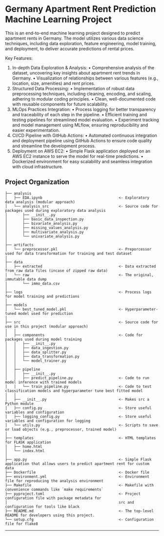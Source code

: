 # Germany Apartment Rent Prediction Machine Learning Project

This is an end-to-end machine learning project designed to predict apartment rents in Germany. The model utilizes various data science techniques, including data exploration, feature engineering, model training, and deployment, to deliver accurate predictions of rental prices.

Key Features:
1.	In-depth Data Exploration & Analysis:
	•	Comprehensive analysis of the dataset, uncovering key insights about apartment rent trends in Germany.
	•	Visualization of relationships between various features (e.g., location, size, amenities) and rent prices.
2.	Structured Data Processing:
	•	Implementation of robust data preprocessing techniques, including cleaning, encoding, and scaling, adhering to modular coding principles.
	•	Clean, well-documented code with reusable components for future scalability.
3.	MLOps Practices Integration:
	•	Process logging for better transparency and traceability of each step in the pipeline.
	•	Efficient training and testing pipelines for streamlined model evaluation.
	•	Experiment tracking and model management using MLflow, ensuring reproducibility and easier experimentation.
4.	CI/CD Pipeline with GitHub Actions:
	•	Automated continuous integration and deployment pipeline using GitHub Actions to ensure code quality and streamline the development process.
5.	Deployment on AWS EC2:
	•	Simple Flask application deployed on an AWS EC2 instance to serve the model for real-time predictions.
	•	Dockerized environment for easy scalability and seamless integration with cloud infrastructure.


## Project Organization

```
├── analysis           
│   ├── EDA.ipynb                                   <- Exploratory data analysis (modular approach)
│   └── analysis_src                                <- Source code for packages used during exploratory data analysis
│       ├── __init__.py 
│       ├── basic_data_inspection.py
│       ├── bivariate_analysis.py
│       ├── missing_values_analysis.py
│       ├── multivariate_analysis.py
│       └── univariate_analysis.py
│
├── artifacts                   
│   └── preprocessor.pkl                            <- Preporcessor used for data transformation for training and test dataset
│
├── data
│   ├── extracted                                   <- Data extracted from raw data files (incase of zipped raw data)
│   └── raw                                         <- The original, immutable data dump
│       └── immo_data.csv
│
├── logs                                            <- Process logs for model training and predictions
│
├── models                                          
│   └── best_tuned_model.pkl                        <- Hyperparameter-tuned model used for prediction
│
├── src                                             <- Source code for use in this project (modular approach)
│   │
│   ├── components                                  <- Code for packages used during model training
│   │   ├── __init__.py 
│   │   ├── data_ingestion.py                
│   │   ├── data_splitter.py 
│   │   ├── data_transformation.py 
│   │   └── model_trainer.py
│   │
│   ├── pipeline                
│   │   ├── __init__.py 
│   │   ├── predict_pipeline.py                     <- Code to run model inference with trained models          
│   │   └── train_pipeline.py                       <- Code to test classification models and hyperparameter tune best fitted model
│   │
│   ├── __init__.py                                 <- Makes src a Python module
│   ├── config.py                                   <- Store useful variables and configuration
│   ├── logging_config.py                           <- Store useful variables and configuration for logging
│   └── utils.py                                    <- Scripts to save or load objects (e.g., preprocessor, trained model)
│
├── templates                                       <- HTML templates for FLASK application
│   ├── home.html                           
│   └── index.html                                    
│
├── app.py                                          <- Simple Flask application that allows users to predict apartment rent for custom data
├── Dockerfile                                      <- Docker file 
├── environment.yml                                 <- Environment file for reproducing the analysis environment
├── Makefile                                        <- Makefile with convenience commands like `make requirements`
├── pyproject.toml                                  <- Project configuration file with package metadata for 
│                                                   src and configuration for tools like black
├── README.md                                       <- The top-level README for developers using this project.
└── setup.cfg                                       <- Configuration file for flake8
```

--------
